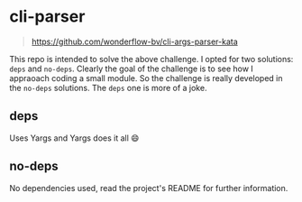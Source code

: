 # cli-parser

> https://github.com/wonderflow-bv/cli-args-parser-kata

This repo is intended to solve the above challenge. I opted for two solutions: `deps` and `no-deps`. Clearly the goal of the challenge is to see how I appraoach coding a small module. So the challenge is really developed in the `no-deps` solutions. The `deps` one is more of a joke. 

## deps

Uses Yargs and Yargs does it all :smile:

## no-deps

No dependencies used, read the project's README for further information.

